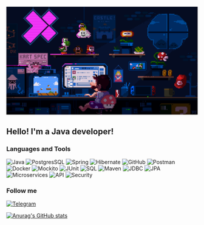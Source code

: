 ![Header](https://github.com/mynameisSergey/mynameisSergey/blob/main/assets/%D0%9C%D0%B0%D1%80%D0%B8%D0%BE.gif) 

## Hello! I'm a Java developer!


### Languages and Tools
![Java](https://img.shields.io/badge/-Java-red?style=for-the-badge&logo=java)
![PostgresSQL](https://img.shields.io/badge/-PostgreSQL-grey?style=for-the-badge&logo=PostgreSQL)
![Spring](https://img.shields.io/badge/-Spring-green?style=for-the-badge&logo=Spring)
![Hibernate](https://img.shields.io/badge/-Hibernate-orange?style=for-the-badge&logo=Hibernate)
![GitHub](https://img.shields.io/badge/-GitHub-blue?style=for-the-badge&logo=GitHub&logoColor=black)
![Postman](https://img.shields.io/badge/-Postman-blue?style=for-the-badge&logo=Postman&logoColor=orange)
![Docker](https://img.shields.io/badge/-Docker-White?style=for-the-badge&logo=docker&logoColor=blue)
![Mockito](https://img.shields.io/badge/-Mockito-black?style=for-the-badge&logo=Mockito)
![JUnit](https://img.shields.io/badge/-JUnit-ligthblue?style=for-the-badge&logo=Junit)
![SQL](https://img.shields.io/badge/-SQL-red?style=for-the-badge&logo=MySql)
![Maven](https://img.shields.io/badge/-Maven-red?style=for-the-badge&logo=Maven)
![JDBC](https://img.shields.io/badge/-JDBC-blue?style=for-the-badge&logo=JDBC)
![JPA](https://img.shields.io/badge/-JPA-grey?style=for-the-badge&logo=JPA)
![Microservices](https://img.shields.io/badge/-Microservices-black?style=for-the-badge&logo=Microservices)
![API](https://img.shields.io/badge/-API-green?style=for-the-badge&logo=API)
![Security](https://img.shields.io/badge/-Security-blue?style=for-the-badge&logo=Security)  


### Follow me
[![Telegram](https://img.shields.io/badge/-Telegram-blue?style=for-the-badge&logo=Telegram)](https://t.me/YAKSS9)  



[![Anurag's GitHub stats](https://github-readme-stats.vercel.app/api?username=mynameisSergey&hide=stars,contribs&show_icons=true&theme=radical)](https://github.com/anuraghazra/github-readme-stats)  


